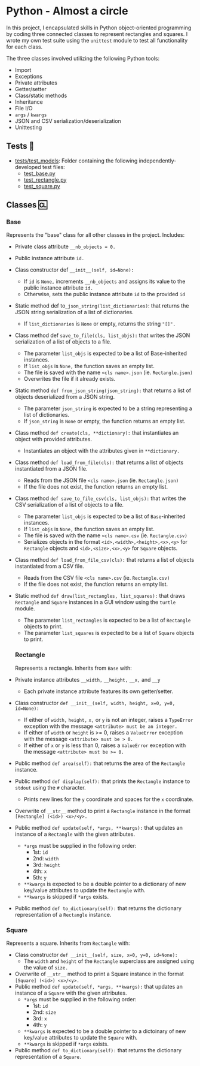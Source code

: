 


#  Python - Almost a circle

In this project, I encapsulated skills in Python object-oriented programming by coding three connected classes to represent rectangles and squares. I wrote my own test suite using the `unittest` module to test all functionality for each class.

The three classes involved utilizing the following Python tools:

- Import
- Exceptions
- Private attributes
- Getter/setter
- Class/static methods
- Inheritance
- File I/O
- `args` / `kwargs`
- JSON and CSV serialization/deserialization
- Unittesting

## Tests 🧪

- [tests/test_models](https://github.com/richard-1257/alx-higher_level_programming/tree/master/0x0C-python-almost_a_circle/tests/test_models): Folder containing the following independently-developed test files:
   - [test_base.py](https://github.com/richard-1257/alx-higher_level_programming/blob/master/0x0C-python-almost_a_circle/tests/test_models/test_base.py)
   - [test_rectangle.py](https://github.com/richard-1257/alx-higher_level_programming/blob/master/0x0C-python-almost_a_circle/tests/test_models/test_rectangle.py)
   - [test_square.py](https://github.com/richard-1257/alx-higher_level_programming/blob/master/0x0C-python-almost_a_circle/tests/test_models/test_square.py)

## Classes 🆑

### Base

Represents the "base" class for all other classes in the project. Includes:

- Private class attribute `__nb_objects = 0.`
- Public instance attribute `id.`
- Class constructor def `__init__(self, id=None):`
  - If `id` is `None,` increments `__nb_objects` and assigns its value to the public instance attribute `id.`
  - Otherwise, sets the public instance attribute `id` to the provided `id`
- Static method def to`_json_string(list_dictionaries)`: that returns the JSON string serialization of a list of dictionaries.
  - If `list_dictionaries` is `None` or empty, returns the string `"[]".`
- Class method def `save_to_file(cls, list_objs):` that writes the JSON serialization of a list of objects to a file.
  - The parameter `list_objs` is expected to be a list of Base-inherited instances.
  - If `list_objs` is `None,` the function saves an empty list.
  - The file is saved with the name `<cls name>.json` (ie. `Rectangle.json)`
  - Overwrites the file if it already exists.
- Static method `def from_json_string(json_string):` that returns a list of objects deserialized from a JSON string.
  - The parameter `json_string` is expected to be a string representing a list of dictionaries.
  - If `json_string` is `None` or empty, the function returns an empty list.
- Class method `def create(cls, **dictionary):` that instantiates an object with provided attributes.
  - Instantiates an object with the attributes given in `**dictionary.`
- Class method `def load_from_file(cls):` that returns a list of objects instantiated from a JSON file.
  - Reads from the JSON file `<cls name>.json` (ie. `Rectangle.json)`
  - If the file does not exist, the function returns an empty list.
- Class method `def save_to_file_csv(cls, list_objs):` that writes the CSV serialization of a list of objects to a file.
  - The parameter `list_objs` is expected to be a list of `Base`-inherited instances.
  - If `list_objs` is `None,` the function saves an empty list.
  - The file is saved with the name `<cls name>.csv` (ie. `Rectangle.csv)`
  - Serializes objects in the format `<id>,<width>,<height>,<x>,<y>` for `Rectangle` objects and `<id>,<size>,<x>,<y>` for `Square` objects.
- Class method `def load_from_file_csv(cls):` that returns a list of objects instantiated from a CSV file.
  - Reads from the CSV file `<cls name>.csv` (ie. `Rectangle.csv)`
  - If the file does not exist, the function returns an empty list.
- Static method `def draw(list_rectangles, list_squares):` that draws `Rectangle` and `Square` instances in a GUI window using the `turtle` module.
  - The parameter `list_rectangles` is expected to be a list of `Rectangle` objects to print.
  - The parameter `list_squares` is expected to be a list of `Square` objects to print.
  
  ### Rectangle
  
  Represents a rectangle. Inherits from `Base` with:
  
- Private instance attributes `__width,` `__height,` `__x,` and `__y`
  - Each private instance attribute features its own getter/setter.
- Class constructor `def __init__(self, width, height, x=0, y=0, id=None):`
  - If either of `width,` `height,` `x,` or `y` is not an integer, raises a `TypeError` exception with the message `<attribute> must be an integer.`
  - If either of `width` or `height` is >= 0, raises a `ValueError` exception with the message `<attribute> must be > 0.`
  - If either of `x` or `y` is less than 0, raises a `ValueError` exception with the message `<attribute> must be >= 0.`
- Public method `def area(self):` that returns the area of the `Rectangle` instance.
- Public method `def display(self):` that prints the `Rectangle` instance to `stdout` using the `#` character.
  - Prints new lines for the `y` coordinate and spaces for the `x` coordinate.
- Overwrite of `__str__` method to print a `Rectangle` instance in the format `[Rectangle] (<id>) <x>/<y>.`
- Public method `def update(self, *args, **kwargs):` that updates an instance of a `Rectangle` with the given attributes.
  - `*args` must be supplied in the following order:
    - 1st: `id`
    - 2nd: `width`
    - 3rd: `height`
    - 4th: `x`
    - 5th: `y`
  - `**kwargs` is expected to be a double pointer to a dictionary of new key/value attributes to update the `Rectangle` with.
  - `**kwargs` is skipped if `*args` exists.
- Public method `def to_dictionary(self):` that returns the dictionary representation of a `Rectangle` instance.

### Square

Represents a square. Inherits from `Rectangle` with:

- Class constructor `def __init__(self, size, x=0, y=0, id=None):`
  - The `width` and `height` of the `Rectangle` superclass are assigned using the value of `size.`
- Overwrite of `__str__` method to print a Square instance in the format `[Square] (<id>) <x>/<y>.`
- Public method `def update(self, *args, **kwargs):` that updates an instance of a `Square` with the given attributes.
  - `*args` must be supplied in the following order:
    - 1st: `id`
    - 2nd: `size`
    - 3rd: `x`
    - 4th: `y`
  - `**kwargs` is expected to be a double pointer to a dictoinary of new key/value attributes to update the `Square` with.
  - `**kwargs` is skipped if `*args` exists.
- Public method `def to_dictionary(self):` that returns the dictionary representation of a `Square.`
